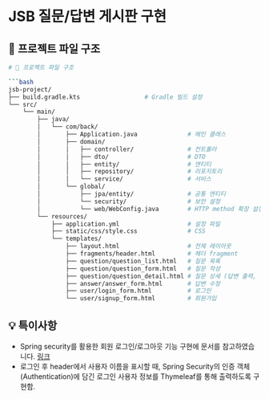 # JSB 질문/답변 게시판 구현

## 📂 프로젝트 파일 구조

```bash
# 📂 프로젝트 파일 구조

```bash
jsb-project/
├── build.gradle.kts                  # Gradle 빌드 설정
└── src/
    └── main/
        ├── java/
        │   └── com/back/
        │       ├── Application.java              # 메인 클래스
        │       ├── domain/
        │       │   ├── controller/               # 컨트롤러
        │       │   ├── dto/                      # DTO
        │       │   ├── entity/                   # 엔티티
        │       │   ├── repository/               # 리포지토리
        │       │   └── service/                  # 서비스
        │       └── global/
        │           ├── jpa/entity/               # 공통 엔티티
        │           └── security/                 # 보안 설정
        │           └── web/WebConfig.java        # HTTP method 확장 설정
        └── resources/
            ├── application.yml                   # 설정 파일
            ├── static/css/style.css              # CSS
            └── templates/
                ├── layout.html                   # 전체 레이아웃
                ├── fragments/header.html         # 헤더 fragment
                ├── question/question_list.html   # 질문 목록
                ├── question/question_form.html   # 질문 작성
                ├── question/question_detail.html # 질문 상세 (답변 출력, 등록, 삭제 기능 포함)
                ├── answer/answer_form.html       # 답변 수정
                ├── user/login_form.html          # 로그인
                └── user/signup_form.html         # 회원가입        
```

## 💡 특이사항

- Spring security를 활용한 회원 로그인/로그아웃 기능 구현에 문서를 참고하였습니다. [링크](https://wikidocs.net/162150)
- 로그인 후 header에서 사용자 이름을 표시할 때, Spring Security의 인증 객체(Authentication)에 담긴 로그인 사용자 정보를 Thymeleaf를 통해 출력하도록 구현함.